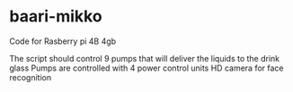 # baari-mikko
Code for Rasberry pi 4B 4gb 

The script should control 9 pumps that will deliver the liquids to the drink glass
Pumps are controlled with 4 power control units
HD camera for face recognition
